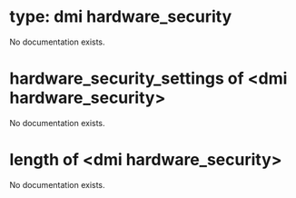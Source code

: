 # type: dmi hardware_security

No documentation exists.

# hardware_security_settings of &lt;dmi hardware_security&gt;

No documentation exists.

# length of &lt;dmi hardware_security&gt;

No documentation exists.
